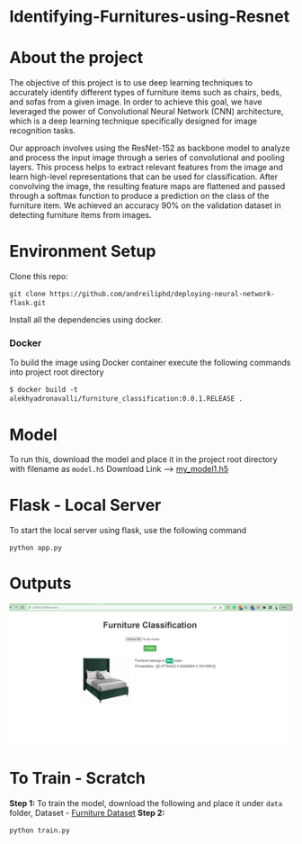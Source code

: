 # Identifying-Furnitures-using-Resnet

# About the project
The objective of this project is to use deep learning techniques to accurately identify different types of furniture items such as chairs, beds, and sofas from a given image. In order to achieve this goal, we have leveraged the power of Convolutional Neural Network (CNN) architecture, which is a deep learning technique specifically designed for image recognition tasks.

Our approach involves using the ResNet-152 as backbone model to analyze and process the input image through a series of convolutional and pooling layers. This process helps to extract relevant features from the image and learn high-level representations that can be used for classification. After convolving the image, the resulting feature maps are flattened and passed through a softmax function to produce a prediction on the class of the furniture item. We achieved an accuracy 90% on the validation dataset in detecting furniture items from images. 

# Environment Setup
Clone this repo:
```
git clone https://github.com/andreiliphd/deploying-neural-network-flask.git
```
Install all the dependencies using docker.
### Docker
To build the image using Docker container execute the following commands into project root directory
```
$ docker build -t alekhyadronavalli/furniture_classification:0.0.1.RELEASE .

```
# Model 
To run this, download the model and place it in the project root directory with filename as `model.h5`
Download Link --> [my_model1.h5](https://drive.google.com/drive/folders/1MLgclJRSRJUKOftHP7wklIfZ95HThKj6?usp=sharing)

# Flask - Local Server
To start the local server using flask, use the following command
```
python app.py
```
# Outputs
![output](https://github.com/AlekhyaD/Identifying-Furnitures-using-Resnet/blob/main/Capture.PNG)
# To Train - Scratch
**Step 1:**
To train the model, download the following and place it under `data` folder,
Dataset - [Furniture Dataset]()
**Step 2:**
```
python train.py
```
